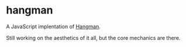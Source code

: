 hangman
=======

A JavaScript implentation of [Hangman](http://en.wikipedia.org/wiki/Hangman_(game)).

Still working on the aesthetics of it all, but the core mechanics are there.
